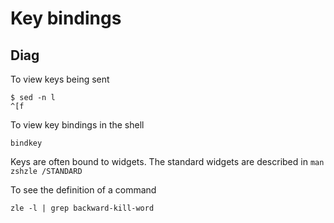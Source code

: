 # Key bindings

## Diag

To view keys being sent

```
$ sed -n l
^[f
```

To view key bindings in the shell

```
bindkey
```

Keys are often bound to widgets. The standard widgets are described in `man zshzle /STANDARD`

To see the definition of a command

```
zle -l | grep backward-kill-word
```
